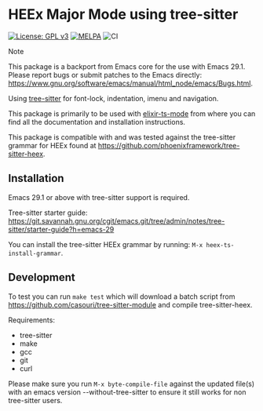 # HEEx Major Mode using tree-sitter

[![License: GPL v3](https://img.shields.io/badge/License-GPLv3-blue.svg)](https://www.gnu.org/licenses/gpl-3.0)
[![MELPA](https://melpa.org/packages/heex-ts-mode-badge.svg)](https://melpa.org/#/heex-ts-mode)
![CI](https://github.com/wkirschbaum/heex-ts-mode/actions/workflows/ci.yml/badge.svg)

> [!NOTE]  
> This package is a backport from Emacs core for the use with Emacs 29.1. Please report bugs or submit patches to the Emacs directly: https://www.gnu.org/software/emacs/manual/html_node/emacs/Bugs.html.

Using [tree-sitter](https://tree-sitter.github.io/tree-sitter/) for font-lock, indentation, imenu and navigation.

This package is primarily to be used with [elixir-ts-mode](https://github.com/wkirschbaum/elixir-ts-mode) from where
you can find all the documentation and installation instructions.

This package is compatible with and was tested against the tree-sitter
grammar for HEEx found at https://github.com/phoenixframework/tree-sitter-heex.

## Installation

Emacs 29.1 or above with tree-sitter support is required. 

Tree-sitter starter guide:
https://git.savannah.gnu.org/cgit/emacs.git/tree/admin/notes/tree-sitter/starter-guide?h=emacs-29

You can install the tree-sitter HEEx grammar by running: `M-x heex-ts-install-grammar`.

## Development

To test you can run `make test` which will download a batch script
from https://github.com/casouri/tree-sitter-module and compile
tree-sitter-heex. 

Requirements:

- tree-sitter
- make
- gcc
- git
- curl

Please make sure you run `M-x byte-compile-file` against the updated
file(s) with an emacs version --without-tree-sitter to ensure it still
works for non tree-sitter users. 
